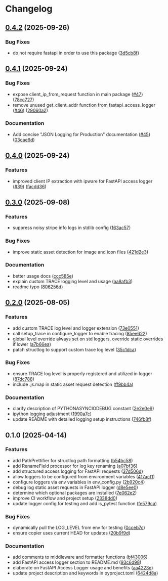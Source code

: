 # Changelog

## [0.4.2](https://github.com/iloveitaly/structlog-config/compare/v0.4.1...v0.4.2) (2025-09-26)


### Bug Fixes

* do not require fastapi in order to use this package ([3d5cb8f](https://github.com/iloveitaly/structlog-config/commit/3d5cb8f9de2907f89fce7cf8ac72773983ce933f))

## [0.4.1](https://github.com/iloveitaly/structlog-config/compare/v0.4.0...v0.4.1) (2025-09-24)


### Bug Fixes

* expose client_ip_from_request function in main package ([#47](https://github.com/iloveitaly/structlog-config/issues/47)) ([78cc727](https://github.com/iloveitaly/structlog-config/commit/78cc727099bea5682c445f42b034fe4b22b57ed4))
* remove unused get_client_addr function from fastapi_access_logger ([#46](https://github.com/iloveitaly/structlog-config/issues/46)) ([29060a2](https://github.com/iloveitaly/structlog-config/commit/29060a2983b06d35100744ca738df02647434e78))


### Documentation

* Add concise "JSON Logging for Production" documentation ([#45](https://github.com/iloveitaly/structlog-config/issues/45)) ([03cae6d](https://github.com/iloveitaly/structlog-config/commit/03cae6d40884f3040e531121e5653f4b36d257f2))

## [0.4.0](https://github.com/iloveitaly/structlog-config/compare/v0.3.0...v0.4.0) (2025-09-24)


### Features

* improved client IP extraction with ipware for FastAPI access logger ([#39](https://github.com/iloveitaly/structlog-config/issues/39)) ([facdd36](https://github.com/iloveitaly/structlog-config/commit/facdd360d591e66156c530b287cefc6c90a913be))

## [0.3.0](https://github.com/iloveitaly/structlog-config/compare/v0.2.0...v0.3.0) (2025-09-08)


### Features

* suppress noisy stripe info logs in stdlib config ([163ac57](https://github.com/iloveitaly/structlog-config/commit/163ac57a02b05d6c3fc07b58dbe0756809ff55b2))


### Bug Fixes

* improve static asset detection for image and icon files ([421d2e3](https://github.com/iloveitaly/structlog-config/commit/421d2e303aa174b5aa4a9f92c066e8b05fd89ad8))


### Documentation

* better usage docs ([ccc585e](https://github.com/iloveitaly/structlog-config/commit/ccc585e7e31187700892489e33a7edc7535aefb6))
* explain custom TRACE logging level and usage ([aa8afb3](https://github.com/iloveitaly/structlog-config/commit/aa8afb33e14d808db75c74a7c8f982f6ca670558))
* readme typo ([806256d](https://github.com/iloveitaly/structlog-config/commit/806256d1ee92cce870e1f8669686d05683a1dfb4))

## [0.2.0](https://github.com/iloveitaly/structlog-config/compare/v0.1.0...v0.2.0) (2025-08-05)


### Features

* add custom TRACE log level and logger extension ([73e0551](https://github.com/iloveitaly/structlog-config/commit/73e05513c24e8ffe986105753a9a8d4ae5f5f496))
* call setup_trace in configure_logger to enable tracing ([85ee622](https://github.com/iloveitaly/structlog-config/commit/85ee622ad5647c7a97032f79cb12cee9ab6bcac1))
* global level override always set on std loggers, override static overrides if lower ([a7b66ea](https://github.com/iloveitaly/structlog-config/commit/a7b66ea626829b36a46ad4f73a4f1eb5bd12ca86))
* patch structlog to support custom trace log level ([35c1dca](https://github.com/iloveitaly/structlog-config/commit/35c1dca852b1d746d3538d5082d7f5a25bedc056))


### Bug Fixes

* ensure TRACE log level is properly registered and utilized in logger ([87dc788](https://github.com/iloveitaly/structlog-config/commit/87dc788c661bff5daa7d6ed5416cdc0a98322278))
* include .js.map in static asset request detection ([ff9bb4a](https://github.com/iloveitaly/structlog-config/commit/ff9bb4a6c9cd8bde1e9989399eeb2b4efc7d334a))


### Documentation

* clarify description of PYTHONASYNCIODEBUG constant ([2e2e0e9](https://github.com/iloveitaly/structlog-config/commit/2e2e0e9c07bfe80a0ba3e3d8b7278b76619cefa4))
* ipython logging adjustment ([1990a7c](https://github.com/iloveitaly/structlog-config/commit/1990a7cc130c4e30256a19caf8079a1697d137b8))
* update README with detailed logging setup instructions ([746fb8f](https://github.com/iloveitaly/structlog-config/commit/746fb8f64b542c74041141d787b62ff084b10805))

## 0.1.0 (2025-04-14)


### Features

* add PathPrettifier for structlog path formatting ([b54bc58](https://github.com/iloveitaly/structlog-config/commit/b54bc58ef5d896675a69d809704829b3976763b7))
* add RenameField processor for log key renaming ([a07bf36](https://github.com/iloveitaly/structlog-config/commit/a07bf363aa97631978c141c7385932f76ac30398))
* add structured access logging for FastAPI requests ([37d506d](https://github.com/iloveitaly/structlog-config/commit/37d506dec89fc9c0de6a548371724c2342c0bafc))
* allow loggers to be configured from environment variables ([417acf1](https://github.com/iloveitaly/structlog-config/commit/417acf1b9f5c0219191486c26ccdf6959956f329))
* configure loggers via env variables in env_config.py ([2b920c4](https://github.com/iloveitaly/structlog-config/commit/2b920c4b0c373aabcb6b7d31503205268308ed83))
* debug log static asset requests in FastAPI logger ([d8e5ee0](https://github.com/iloveitaly/structlog-config/commit/d8e5ee01af6b4ad5027010bf459fddf55263c8fc))
* determine which optional packages are installed ([7e062e2](https://github.com/iloveitaly/structlog-config/commit/7e062e2a50902ce53295730d8ad69faa387b1997))
* improve CI workflow and project setup ([2338dd0](https://github.com/iloveitaly/structlog-config/commit/2338dd06ed1c044123a11f5cc08278130da31d21))
* update logger config for testing and add is_pytest function ([fe579ca](https://github.com/iloveitaly/structlog-config/commit/fe579ca8c0210934ca7d85294b6d3b5a1d567c68))


### Bug Fixes

* dynamically pull the LOG_LEVEL from env for testing ([0cceb7c](https://github.com/iloveitaly/structlog-config/commit/0cceb7c541bd3f2d03ccf71392ee56ba5ae7f0bd))
* ensure copier uses current HEAD for updates ([20b9f9d](https://github.com/iloveitaly/structlog-config/commit/20b9f9d64f7c09d22d149162af332954cad5d070))


### Documentation

* add comments to middleware and formatter functions ([bf43006](https://github.com/iloveitaly/structlog-config/commit/bf43006ad538aa9e369c9a9fa251161feee0ea77))
* add FastAPI access logger section to README.md ([93c6d98](https://github.com/iloveitaly/structlog-config/commit/93c6d98e5441f6f4c5e69dc9c618dfcfb556e7f4))
* elaborate on FastAPI Access Logger usage and benefits ([aa4223e](https://github.com/iloveitaly/structlog-config/commit/aa4223e9db3726d5c12e699116ab84063103765b))
* update project description and keywords in pyproject.toml ([6424d8a](https://github.com/iloveitaly/structlog-config/commit/6424d8a440d474a8feb4c8ddff322b2e17241126))
